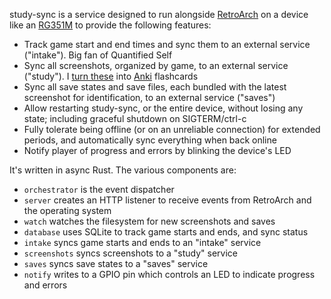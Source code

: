 study-sync is a service designed to run alongside [RetroArch](https://www.retroarch.com) on a device like an [RG351M](https://anbernic.com/products/anbernic-rg351m) to provide the following features:

- Track game start and end times and sync them to an external service ("intake"). Big fan of Quantified Self
- Sync all screenshots, organized by game, to an external service ("study"). I [turn these](https://shawn.dev/2022/03/one-million-anki-reviews.html) into [Anki](https://apps.ankiweb.net) flashcards
- Sync all save states and save files, each bundled with the latest screenshot for identification, to an external service ("saves")
- Allow restarting study-sync, or the entire device, without losing any state; including graceful shutdown on SIGTERM/ctrl-c
- Fully tolerate being offline (or on an unreliable connection) for extended periods, and automatically sync everything when back online
- Notify player of progress and errors by blinking the device's LED

It's written in async Rust. The various components are:

- `orchestrator` is the event dispatcher
- `server` creates an HTTP listener to receive events from RetroArch and the operating system
- `watch` watches the filesystem for new screenshots and saves
- `database` uses SQLite to track game starts and ends, and sync status
- `intake` syncs game starts and ends to an "intake" service
- `screenshots` syncs screenshots to a "study" service
- `saves` syncs save states to a "saves" service
- `notify` writes to a GPIO pin which controls an LED to indicate progress and errors
